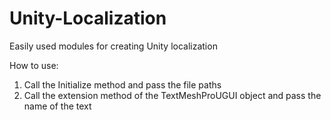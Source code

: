 # Unity-Localization
Easily used modules for creating Unity localization

How to use:
1) Call the Initialize method and pass the file paths
2) Call the extension method of the TextMeshProUGUI object and pass the name of the text
